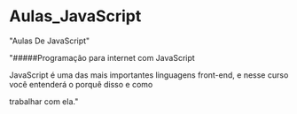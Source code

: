 # Aulas_JavaScript

"Aulas De JavaScript"

"#####Programação para internet com JavaScript

JavaScript é uma das mais importantes linguagens front-end, e nesse curso você entenderá o porquê disso e como 

trabalhar com ela."
